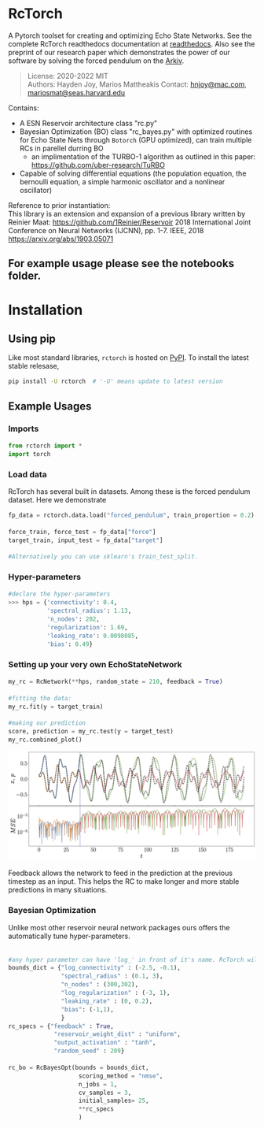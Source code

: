 RcTorch
=========
A Pytorch toolset for creating and optimizing Echo State Networks. 
See the complete RcTorch readthedocs documentation at [readthedocs](https://rctorch.readthedocs.io/en/latest/).
Also see the preprint of our research paper which demonstrates the power of our software by solving the forced pendulum on the [Arkiv](https://arxiv.org/abs/2207.05870).

>License: 2020-2022 MIT  
>Authors: Hayden Joy, Marios Mattheakis
>Contact: hnjoy@mac.com, mariosmat@seas.harvard.edu

Contains:
- A ESN Reservoir architecture class "rc.py"
- Bayesian Optimization (BO) class "rc_bayes.py" with optimized routines for Echo State Nets through `Botorch` (GPU optimized), can train multiple RCs in parellel durring BO
  - an implimentation of the TURBO-1 algorithm as outlined in this paper: https://github.com/uber-research/TuRBO
- Capable of solving differential equations (the population equation, the bernoulli equation, a simple harmonic oscillator and a nonlinear oscillator)

Reference to prior instantiation:  
This library is an extension and expansion of a previous library written by Reinier Maat: https://github.com/1Reinier/Reservoir
2018 International Joint Conference on Neural Networks (IJCNN), pp. 1-7. IEEE, 2018  
https://arxiv.org/abs/1903.05071

## For example usage please see the notebooks folder.

# Installation

## Using pip

Like most standard libraries, `rctorch` is hosted on [PyPI](https://pypi.org/project/RcTorch/). To install the latest stable relesase, 

```bash
pip install -U rctorch  # '-U' means update to latest version
```
## Example Usages

### Imports

```python
from rctorch import *
import torch
```

### Load data

RcTorch has several built in datasets. Among these is the forced pendulum dataset. Here we demonstrate
```python
fp_data = rctorch.data.load("forced_pendulum", train_proportion = 0.2)

force_train, force_test = fp_data["force"]
target_train, input_test = fp_data["target"]

#Alternatively you can use sklearn's train_test_split.
```

### Hyper-parameters


```python
#declare the hyper-parameters
>>> hps = {'connectivity': 0.4,
           'spectral_radius': 1.13,
           'n_nodes': 202,
           'regularization': 1.69,
           'leaking_rate': 0.0098085,
           'bias': 0.49}
```

### Setting up your very own EchoStateNetwork
```python
my_rc = RcNetwork(**hps, random_state = 210, feedback = True)

#fitting the data:
my_rc.fit(y = target_train)

#making our prediction
score, prediction = my_rc.test(y = target_test)
my_rc.combined_plot()

```

![](https://github.com/blindedjoy/RcTorch/blob/master/fig/png/traj_1.png?raw=true)


Feedback allows the network to feed in the prediction at the previous timestep as an input. This helps the RC to make longer and more stable predictions in many situations.


### Bayesian Optimization

Unlike most other reservoir neural network packages ours offers the automatically tune hyper-parameters.

```python

#any hyper parameter can have 'log_' in front of it's name. RcTorch will interpret this properly. 
bounds_dict = {"log_connectivity" : (-2.5, -0.1), 
               "spectral_radius" : (0.1, 3),
               "n_nodes" : (300,302),
               "log_regularization" : (-3, 1),
               "leaking_rate" : (0, 0.2),
               "bias": (-1,1),
               }
rc_specs = {"feedback" : True,
             "reservoir_weight_dist" : "uniform",
             "output_activation" : "tanh",
             "random_seed" : 209}

rc_bo = RcBayesOpt(bounds = bounds_dict, 
                    scoring_method = "nmse",
                    n_jobs = 1,
                    cv_samples = 3,
                    initial_samples= 25,
                    **rc_specs
                    )
```

